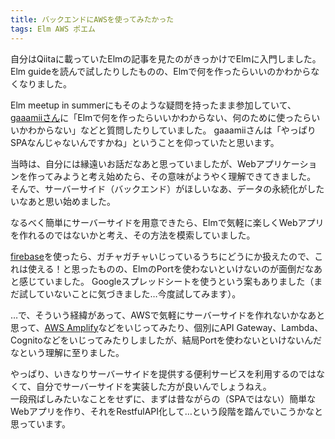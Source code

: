 ```yaml
---
title: バックエンドにAWSを使ってみたかった
tags: Elm AWS ポエム
---
```

自分はQiitaに載っていたElmの記事を見たのがきっかけでElmに入門しました。
Elm guideを読んで試したりしたものの、Elmで何を作ったらいいのかわからなくなりました。

Elm meetup in summerにもそのような疑問を持ったまま参加していて、[gaaamiiさん](https://twitter.com/gaaamii)に「Elmで何を作ったらいいかわからない、何のために使ったらいいかわからない」などと質問したりしていました。
gaaamiiさんは「やっぱりSPAなんじゃないんですかね」ということを仰っていたと思います。

当時は、自分には縁遠いお話だなあと思っていましたが、Webアプリケーションを作ってみようと考え始めたら、その意味がようやく理解できてきました。
そんで、サーバーサイド（バックエンド）がほしいなあ、データの永続化がしたいなあと思い始めました。

なるべく簡単にサーバーサイドを用意できたら、Elmで気軽に楽しくWebアプリを作れるのではないかと考え、その方法を模索していました。

[firebase](https://firebase.google.com/?hl=ja)を使ったら、ガチャガチャいじっているうちにどうにか扱えたので、これは使える！と思ったものの、ElmのPortを使わないといけないのが面倒だなあと感じていました。
Googleスプレッドシートを使うという案もありました（まだ試していないことに気づきました…今度試してみます）。

…で、そういう経緯があって、AWSで気軽にサーバーサイドを作れないかなあと思って、[AWS Amplify](https://aws.amazon.com/jp/amplify/)などをいじってみたり、個別にAPI Gateway、Lambda、Cognitoなどをいじってみたりしましたが、結局Portを使わないといけないんだなという理解に至りました。

やっぱり、いきなりサーバーサイドを提供する便利サービスを利用するのではなくて、自分でサーバーサイドを実装した方が良いんでしょうねえ。  
一段飛ばしみたいなことをせずに、まずは昔ながらの（SPAではない）簡単なWebアプリを作り、それをRestfulAPI化して…という段階を踏んでいこうかなと思っています。